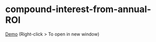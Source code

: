 # compound-interest-from-annual-ROI

<a href="http://djwilkins.net/compound-interest-from-annual-ROI.html" target="_blank">Demo</a> (Right-click > To open in new window)
